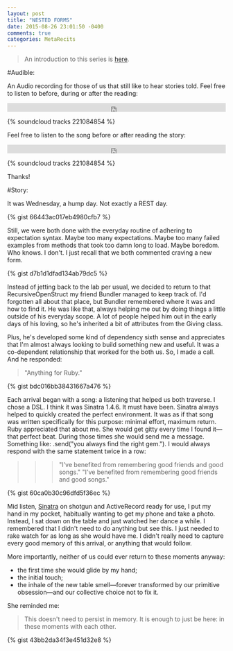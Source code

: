 ```yaml
---
layout: post
title: "NESTED FORMS"
date: 2015-08-26 23:01:50 -0400
comments: true
categories: MetaRecits
---
```


> An introduction to this series is [here](http://rolandobrown.github.io/blog/2015/08/26/meta-recits/).

#Audible:

An Audio recording for those of us that still like to hear stories told. Feel free to listen to before, during or after the reading:

<iframe width="100%" height="20" scrolling="no" frameborder="no" src="https://w.soundcloud.com/player/?url=https%3A//api.soundcloud.com/tracks/221084854&amp;color=ff5500&amp;inverse=false&amp;auto_play=false&amp;show_user=true"></iframe>
<br>

{% soundcloud tracks 221084854 %}

Feel free to listen to the song before or after reading the story:

<iframe width="100%" height="20" scrolling="no" frameborder="no" src="https://w.soundcloud.com/player/?url=https%3A//api.soundcloud.com/tracks/164655589&amp;color=ff5500&amp;inverse=false&amp;auto_play=false&amp;show_user=true"></iframe>
<br>

{% soundcloud tracks 221084854 %}

Thanks!

#Story:

It was Wednesday, a hump day. Not exactly a REST day.

{% gist 66443ac017eb4980cfb7 %}

Still, we were both done with the everyday routine of adhering to expectation syntax. Maybe too many expectations. Maybe too many failed examples from methods that took too damn long to load. Maybe boredom. Who knows. I don't. I just recall that we both commented craving a new form.

{% gist d7b1d1dfad134ab79dc5 %}

Instead of jetting back to the lab per usual, we decided to return to that RecursiveOpenStruct my friend Bundler managed to keep track of. I'd forgotten all about that place, but Bundler remembered where it was and how to find it. He was like that, always helping me out by doing things a little outside of his everyday scope. A lot of people helped him out in the early days of his loving, so he's inherited a bit of attributes from the Giving class.

Plus, he's developed some kind of dependency sixth sense and appreciates that I'm almost always looking to build something new and useful. It was a co-dependent relationship that worked for the both us. So, I made a call. And he responded:

> "Anything for Ruby."

{% gist bdc016bb38431667a476 %}

Each arrival began with a song: a listening that helped us both traverse. I chose a DSL. I think it was Sinatra 1.4.6. It must have been. Sinatra always helped to quickly created the perfect environment. It was as if that song was written specifically for this purpose: minimal effort, maximum return. Ruby appreciated that about me. She would get gitty every time I found it—that perfect beat. During those times she would send me a message. Something like: .send("you always find the right gem."). I would always respond with the same statement twice in a row:

> >> "I've benefited from remembering good friends and good songs."
> >> "I've benefited from remembering good friends and good songs."

{% gist 60ca0b30c96dfd5f36ec %}

Mid listen, [Sinatra](http://www.sinatrarb.com/) on shotgun and ActiveRecord ready for use, I put my hand in my pocket, habitually wanting to get my phone and take a photo. Instead, I sat down on the table and just watched her dance a while. I remembered that I didn't need to do anything but see this. I just needed to rake watch for as long as she would have me. I didn't really need to capture every good memory of this arrival, or anything that would follow.

More importantly, neither of us could ever return to these moments anyway:

- the first time she would glide by my hand;
- the initial touch;
- the inhale of the new table smell—forever transformed by our primitive obsession—and our collective choice not to fix it.

She reminded me:

> This doesn't need to persist in memory. It is enough to just be here: in these moments with each other.

{% gist 43bb2da34f3e451d32e8 %}
